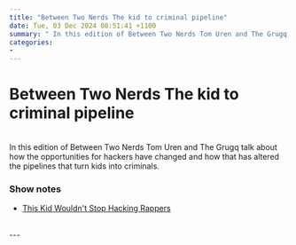 ```yaml
---
title: "Between Two Nerds The kid to criminal pipeline"
date: Tue, 03 Dec 2024 08:51:41 +1100
summary: " In this edition of Between Two Nerds Tom Uren and The Grugq talk about how the opportunities for hackers have changed and"
categories: 
- 
---
```

# Between Two Nerds The kid to criminal pipeline


<br/>
In this edition of Between Two Nerds Tom Uren and The Grugq talk about how the opportunities for hackers have changed and how that has altered the pipelines that turn kids into criminals.

### Show notes

-   [This Kid Wouldn't Stop Hacking Rappers](https://youtu.be/vyDt5NKAv_I)

<br/>
---
